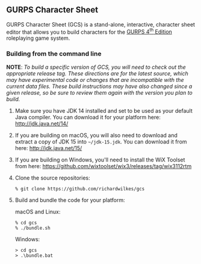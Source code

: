 ## GURPS Character Sheet

GURPS Character Sheet (GCS) is a stand-alone, interactive, character sheet
editor that allows you to build characters for the
[GURPS 4<sup>th</sup> Edition](http://www.sjgames.com/gurps) roleplaying game
system.

### Building from the command line

**NOTE**: *To build a specific version of GCS, you will need to check out the appropriate release
tag. These directions are for the latest source, which may have experimental code or changes that
are incompatible with the current data files. These build instructions may have also changed since
a given release, so be sure to review them again with the version you plan to build.*

1. Make sure you have JDK 14 installed and set to be used as your default Java compiler. You can
   download it for your platform here: http://jdk.java.net/14/

2. If you are building on macOS, you will also need to download and extract a copy of JDK 15 into
   `~/jdk-15.jdk`. You can download it from here: http://jdk.java.net/15/

3. If you are building on Windows, you'll need to install the WiX Toolset from here:
   https://github.com/wixtoolset/wix3/releases/tag/wix3112rtm

4. Clone the source repositories:
   ```
   % git clone https://github.com/richardwilkes/gcs
   ```

5. Build and bundle the code for your platform:

   macOS and Linux:
   ```
   % cd gcs
   % ./bundle.sh
   ```
   Windows:
   ```
   > cd gcs
   > .\bundle.bat
   ```
